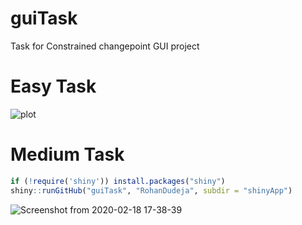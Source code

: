 # guiTask
Task for Constrained changepoint GUI project

# Easy Task
![plot](https://user-images.githubusercontent.com/43816495/74726458-7ff29400-5265-11ea-9927-c878945c465e.png)

#  Medium Task
```R
if (!require('shiny')) install.packages("shiny")
shiny::runGitHub("guiTask", "RohanDudeja", subdir = "shinyApp")
```
![Screenshot from 2020-02-18 17-38-39](https://user-images.githubusercontent.com/43816495/74734914-94d72380-5275-11ea-9f5b-bc9c3ef54d45.png)
